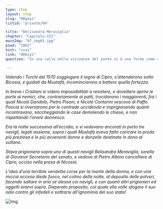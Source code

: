 ```yaml
---
type: stop
layout: stop
slug: "00gxyz"
listid: "private/04"

title: "Belisandra Meraviglia"
chapter: "Capitolo VII"
mainImg: "07_img01.jpg"
pswd: "1062"
hint: "xxxx"
link: "00bxyz"
question: "In una calle nelle vicinanze del ponte vi è una forma come quella in figura. Sopra quale numero campeggia?"

---
```

*Volendo i Turchi del 1570 soggiogare il regno di Cipro, s’attendarono sotto Bicosia, e guidati da Mustafà, incominciarono a battere quella fortezza.*

*In breve i Cristiani si videro impossibilitati a resistere, e dovettero aprire le porte ai nemici, che, contrariamente ai patti, trucidarono i maggiorenti, fra i quali Nicolò Dandolo, Pietro Pisani, e Nicolò Contarini vescovo di Paffo. Poscia si riversarono per le contrade uccidendo e imprigionando quanti incontravano, saccheggiando le case demolendo le chiese, e non rispettando l’onore donnesco.*

*Era la notte successiva all’eccidio, e si vedevano ancorati in porto tre navigli, legati assieme, sopra i quali Mustafà aveva fatto caricare la preda più preziosa e le più avvenenti donne e donzelle destinate in dono al sultano.*

*Stava prigioniera sopra uno di questi navigli Belisandra Meraviglia, sorella di Giovanni Secretario del senato, e vedova di Pietro Albino cancelliere di Cipro, ucciso nella presa di Nicosia.*

*L’idea d’una terribile vendetta corse per la mente della donna, e con una miccia accesa diede fuoco, nel colmo della notte, al deposito delle polveri, facendo saltare in aria sé stessa coi navigli, e con quanti altri prigionieri ed oggetti eranvi sopra. Disperato proposito, col quale ella volle sfogare il suo odio contro gli infedeli e sottrarsi all’ignominia del suo stato!*

![img](../07_img02.jpg)

